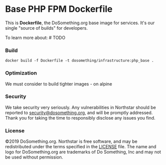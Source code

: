 # Base PHP FPM Dockerfile 

This is **Dockerfile**, the DoSomething.org base image for services. It's our single "source of builds" for developers.

To learn more about: # TODO

### Build

`docker build -f Dockerfile -t dosomething/infrastructure:php_base .`  

### Optimization

We must consider to build tighter images - on alpine

### Security 
We take security very seriously. Any vulnerabilities in Northstar should be reported to [security@dosomething.org](mailto:security@dosomething.org),
and will be promptly addressed. Thank you for taking the time to responsibly disclose any issues you find.

### License

&copy;2019 DoSomething.org. Northstar is free software, and may be redistributed under the terms specified
in the [LICENSE](https://github.com/DoSomething/northstar/blob/dev/LICENSE) file. The name and logo for
DoSomething.org are trademarks of Do Something, Inc and may not be used without permission.

